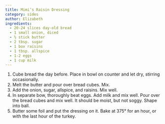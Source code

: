 ```yaml
---
title: Mimi’s Raisin Dressing
category: sides
author: Elizabeth
ingredients:
  - 20-24 slices day-old bread
  - 1 small onion, diced
  - ½ stick butter
  - 2 tbsp. sugar
  - 1 box raisins
  - 1 tbsp. allspice
  - 1-2 eggs
  - 1 cup milk
---
```


1. Cube bread the day before. Place in bowl on counter and let dry, stirring occasionally.
2. Melt the butter and pour over bread cubes. Mix.
3. Add the onion, sugar, allspice, and raisins. Mix well.
4. In separate bow, thoroughly beat eggs. Add milk and mix well. Pour over the bread cubes and mix well. It should be moist, but not soggy. Shape into ball.
5. Butter some foil and put the dressing on it. Bake at 375° for an hour, or with the last hour of the turkey.
